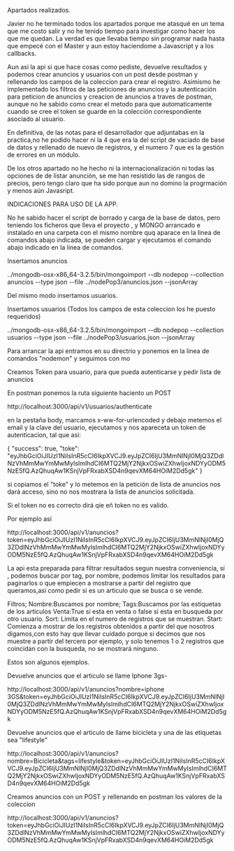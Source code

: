 

Apartados realizados.

Javier no he terminado todos los apartados porque me atasqué en un tema que me costo salir y no he tenido tiempo para investigar como hacer los que me quedan.
La verdad es que llevaba tiempo sin programar nada hasta que empecé con el Master y aun estoy haciendome a Javascript y a los callbacks.

Aun asi la api si que hace cosas como pediste, devuelve resultados y podemos crear anuncios y usuarios con un post desde postman y rellenando los campos de la coleccion para crear el registro.
Asimismo he implementado los filtros de las peticiones de anuncios y la autenticación para peticion  de anuncios y creacion de anuncios a traves de postman, aunque no he sabido como crear el metodo para que automaticamente cuando se cree el token se guarde
en la colección correspondiente asociado al usuario.

En definitiva, de las notas para el desarrollador que adjuntabas en la practica,no he podido hacer ni la 4 que era la del script de vaciado de base de datos y rellenado de nuevo de registros,
y el numero 7 que es la gestión de errores en un módulo.

De los otros apartado no he hecho ni la internacionalización ni todas las opciones de de listar anunción, se me han resistido las de rangos de precios, pero tengo claro que ha sido
porque aun no domino la progrmación y menos aún Javasript.

INDICACIONES PARA USO DE LA APP.

No he sabido hacer el script de borrado y carga de la base de datos, pero teniendo los ficheros que lleva el proyecto , y MONGO arrancado e instalado en una
carpeta con el mismo nombre quq aparace en la linea de comandos abajo indicada, se pueden cargar y ejecutamos el comando abajo indicado en la linea de comandos.

Insertamos anuncios

../mongodb-osx-x86_64-3.2.5/bin/mongoimport --db nodepop --collection anuncios --type json --file ../nodePop3/anuncios.json --jsonArray

Del mismo modo insertamos usuarios.

Insertamos usuarios (Todos los campos de esta coleccion los he puesto requeridos)

../mongodb-osx-x86_64-3.2.5/bin/mongoimport --db nodepop --collection usuarios --type json --file ../nodePop3/usuarios.json --jsonArray

Para arrancar la api entramos en su directrio y ponemos en la linea de comandos "nodemon" y seguimos con mo


Creamos Token para usuario, para que pueda autenticarse y pedir lista de anuncios

En postman ponemos la ruta siguiente haciento un POST

http://localhost:3000/api/v1/usuarios/authenticate

en la pestaña body, marcamos x-ww-for-urlencoded y debajo metemos el email y la clave del usuario, ejecutamos y nos apareceta un
token de autenticacion, tal que asi:

{
  "success": true,
  "toke": "eyJhbGciOiJIUzI1NiIsInR5cCI6IkpXVCJ9.eyJpZCI6IjU3MmNlNjI0MjQ3ZDdlNzVhMmMwYmMwMyIsImlhdCI6MTQ2MjY2NjkxOSwiZXhwIjoxNDYyODM5NzE5fQ.AzQhuqAw1KSnjVpFRxabXSD4n9qevXM64HOiM2Dd5gk"
}


si copiamos el "toke" y lo metemos en la petición de lista de anuncios nos dará acceso, sino no nos mostrara la
lista de anuncios solicitada.

Si el token no es correcto dirá qie eñ token no es valido.

Por ejemplo así

http://localhost:3000/api/v1/anuncios?token=eyJhbGciOiJIUzI1NiIsInR5cCI6IkpXVCJ9.eyJpZCI6IjU3MmNlNjI0MjQ3ZDdlNzVhMmMwYmMwMyIsImlhdCI6MTQ2MjY2NjkxOSwiZXhwIjoxNDYyODM5NzE5fQ.AzQhuqAw1KSnjVpFRxabXSD4n9qevXM64HOiM2Dd5gk


La api esta preparada para filtrar resultados segun nuestra conveniencia, sí , podemos buscar por tag, por nombre, podemos limitar los resultados para paginarlos
o que empiecen a mostrarse a partir del registro que queramos,asi como pedir si es un articulo que se busca o se vende.

Filtros;
Nombre:Buscamos por nombre;
Tags:Buscamos por las estiquetas de los articulos
Venta:True si esta en venta o false si esta en busqueda por otro usuario.
Sort: Limita en el numero de registros que se muestran.
Start: Comienza a mostrar de los registros obtenidos a partir del que nosotros digamos,con esto hay que llevar cuidado porque si decimos que nos muestre a
partir del tercero por ejemplo, y solo tenemos 1 o 2 registros que coincidan con la busqueda, no se mostrará ninguno.

Estos son algunos ejemplos.

Devuelve anuncios que el articulo se llame Iphone 3gs-

http://localhost:3000/api/v1/anuncios?nombre=iphone 3GS&token=eyJhbGciOiJIUzI1NiIsInR5cCI6IkpXVCJ9.eyJpZCI6IjU3MmNlNjI0MjQ3ZDdlNzVhMmMwYmMwMyIsImlhdCI6MTQ2MjY2NjkxOSwiZXhwIjoxNDYyODM5NzE5fQ.AzQhuqAw1KSnjVpFRxabXSD4n9qevXM64HOiM2Dd5gk

Devuelve anuncios que el articulo de llame bicicleta y una de las etiquetas sea "lifestyle"

http://localhost:3000/api/v1/anuncios?nombre=Bicicleta&tags=lifestyle&token=eyJhbGciOiJIUzI1NiIsInR5cCI6IkpXVCJ9.eyJpZCI6IjU3MmNlNjI0MjQ3ZDdlNzVhMmMwYmMwMyIsImlhdCI6MTQ2MjY2NjkxOSwiZXhwIjoxNDYyODM5NzE5fQ.AzQhuqAw1KSnjVpFRxabXSD4n9qevXM64HOiM2Dd5gk

Creamos anuncios con un POST y rellenando en postman los valores de la coleccion

http://localhost:3000/api/v1/anuncios?token=eyJhbGciOiJIUzI1NiIsInR5cCI6IkpXVCJ9.eyJpZCI6IjU3MmNlNjI0MjQ3ZDdlNzVhMmMwYmMwMyIsImlhdCI6MTQ2MjY2NjkxOSwiZXhwIjoxNDYyODM5NzE5fQ.AzQhuqAw1KSnjVpFRxabXSD4n9qevXM64HOiM2Dd5gk